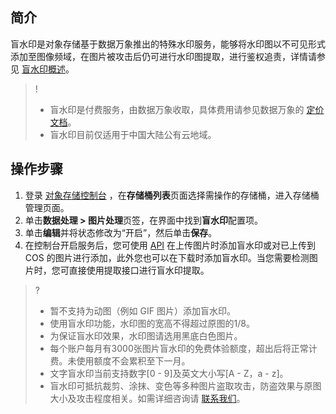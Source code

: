 ## 简介

盲水印是对象存储基于数据万象推出的特殊水印服务，能够将水印图以不可见形式添加至图像频域，在图片被攻击后仍可进行水印图提取，进行鉴权追责，详情请参见 [盲水印概述](https://cloud.tencent.com/document/product/436/46781)。

>!
> - 盲水印是付费服务，由数据万象收取，具体费用请参见数据万象的 [定价文档](https://cloud.tencent.com/document/product/460/58117)。
> - 盲水印目前仅适用于中国大陆公有云地域。
> 

## 操作步骤

1. 登录 [对象存储控制台](https://console.cloud.tencent.com/cos) ，在**存储桶列表**页面选择需操作的存储桶，进入存储桶管理页面。
2. 单击**数据处理 > 图片处理**页签，在界面中找到**盲水印**配置项。
3. 单击**编辑**并将状态修改为“开启”，然后单击**保存**。
4. 在控制台开启服务后，您可使用 [API](https://cloud.tencent.com/document/product/436/46782) 在上传图片时添加盲水印或对已上传到 COS 的图片进行添加，此外您也可以在下载时添加盲水印。当您需要检测图片时，您可直接使用提取接口进行盲水印提取。

>?
>- 暂不支持为动图（例如 GIF 图片）添加盲水印。
>- 使用盲水印功能，水印图的宽高不得超过原图的1/8。
>- 为保证盲水印效果，水印图请选用黑底白色图片。
>- 每个账户每月有3000张图片盲水印的免费体验额度，超出后将正常计费。未使用额度不会累积至下一月。
>- 文字盲水印当前支持数字[0 - 9]及英文大小写[A - Z，a - z]。
>- 盲水印可抵抗裁剪、涂抹、变色等多种图片盗取攻击，防盗效果与原图大小及攻击程度相关。如需详细咨询请 [联系我们](https://cloud.tencent.com/document/product/436/37708)。
